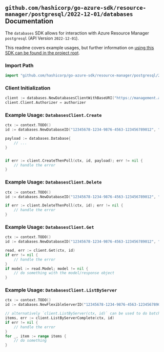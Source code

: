 
## `github.com/hashicorp/go-azure-sdk/resource-manager/postgresql/2022-12-01/databases` Documentation

The `databases` SDK allows for interaction with Azure Resource Manager `postgresql` (API Version `2022-12-01`).

This readme covers example usages, but further information on [using this SDK can be found in the project root](https://github.com/hashicorp/go-azure-sdk/tree/main/docs).

### Import Path

```go
import "github.com/hashicorp/go-azure-sdk/resource-manager/postgresql/2022-12-01/databases"
```


### Client Initialization

```go
client := databases.NewDatabasesClientWithBaseURI("https://management.azure.com")
client.Client.Authorizer = authorizer
```


### Example Usage: `DatabasesClient.Create`

```go
ctx := context.TODO()
id := databases.NewDatabaseID("12345678-1234-9876-4563-123456789012", "example-resource-group", "flexibleServerValue", "databaseValue")

payload := databases.Database{
	// ...
}


if err := client.CreateThenPoll(ctx, id, payload); err != nil {
	// handle the error
}
```


### Example Usage: `DatabasesClient.Delete`

```go
ctx := context.TODO()
id := databases.NewDatabaseID("12345678-1234-9876-4563-123456789012", "example-resource-group", "flexibleServerValue", "databaseValue")

if err := client.DeleteThenPoll(ctx, id); err != nil {
	// handle the error
}
```


### Example Usage: `DatabasesClient.Get`

```go
ctx := context.TODO()
id := databases.NewDatabaseID("12345678-1234-9876-4563-123456789012", "example-resource-group", "flexibleServerValue", "databaseValue")

read, err := client.Get(ctx, id)
if err != nil {
	// handle the error
}
if model := read.Model; model != nil {
	// do something with the model/response object
}
```


### Example Usage: `DatabasesClient.ListByServer`

```go
ctx := context.TODO()
id := databases.NewFlexibleServerID("12345678-1234-9876-4563-123456789012", "example-resource-group", "flexibleServerValue")

// alternatively `client.ListByServer(ctx, id)` can be used to do batched pagination
items, err := client.ListByServerComplete(ctx, id)
if err != nil {
	// handle the error
}
for _, item := range items {
	// do something
}
```
